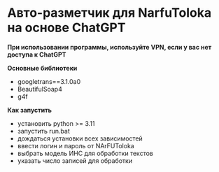 # Авто-разметчик для NarfuToloka на основе ChatGPT
**При использовании программы, используйте VPN, если у вас нет доступа к ChatGPT**

**Основные библиотеки**
* googletrans==3.1.0a0
* BeautifulSoap4
* g4f

**Как запустить**
* установить python >= 3.11
* запустить run.bat
* дождаться установки всех зависимостей
* ввести логин и пароль от NArFUToloka
* выбрать модель ИНС для обработки текстов
* указать число записей для обработки
